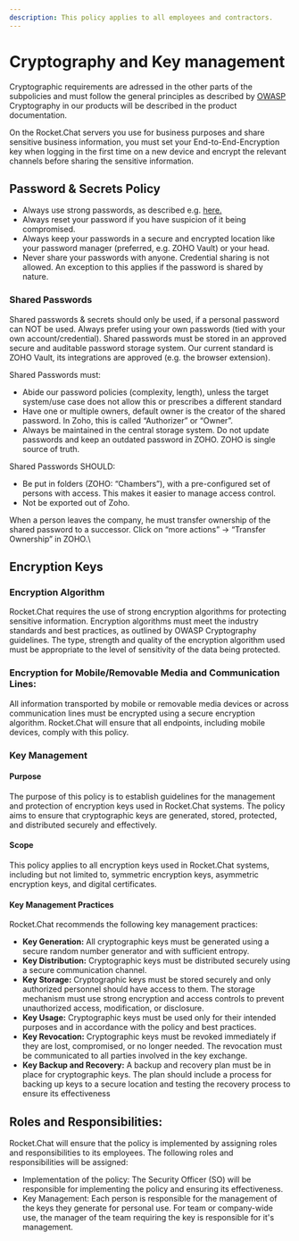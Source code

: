 ```yaml
---
description: This policy applies to all employees and contractors.
---
```


# Cryptography and Key management

Cryptographic requirements are adressed in the other parts of the subpolicies and must follow the general principles as described by [OWASP](https://www.owasp.org/index.php/Guide\_to\_Cryptography) Cryptography in our products will be described in the product documentation.

On the Rocket.Chat servers you use for business purposes and share sensitive business information, you must set your End-to-End-Encryption key when logging in the first time on a new device and encrypt the relevant channels before sharing the sensitive information.

## Password & Secrets Policy

* Always use strong passwords, as described e.g. [here.](https://www.fpainc.com/blog/password-guidelines-from-nist)
* Always reset your password if you have suspicion of it being compromised.
* Always keep your passwords in a secure and encrypted location like your password manager (preferred, e.g. ZOHO Vault) or your head.
* Never share your passwords with anyone. Credential sharing is not allowed. An exception to this applies if the password is shared by nature.

### Shared Passwords

Shared passwords & secrets should only be used, if a personal password can NOT be used. Always prefer using your own passwords (tied with your own account/credential). Shared passwords must be stored in an approved secure and auditable password storage system. Our current standard is ZOHO Vault, its integrations are approved (e.g. the browser extension).

Shared Passwords must:

* Abide our password policies (complexity, length), unless the target system/use case does not allow this or prescribes a different standard
* Have one or multiple owners, default owner is the creator of the shared password. In Zoho, this is called “Authorizer” or “Owner”.
* Always be maintained in the central storage system. Do not update passwords and keep an outdated password in ZOHO. ZOHO is single source of truth.

Shared Passwords SHOULD:

* Be put in folders (ZOHO: “Chambers”), with a pre-configured set of persons with access. This makes it easier to manage access control.
* Not be exported out of Zoho.

When a person leaves the company, he must transfer ownership of the shared password to a successor. Click on “more actions” → “Transfer Ownership” in ZOHO.\


## Encryption Keys

### Encryption Algorithm

Rocket.Chat requires the use of strong encryption algorithms for protecting sensitive information. Encryption algorithms must meet the industry standards and best practices, as outlined by OWASP Cryptography guidelines. The type, strength and quality of the encryption algorithm used must be appropriate to the level of sensitivity of the data being protected.

### Encryption for Mobile/Removable Media and Communication Lines:

All information transported by mobile or removable media devices or across communication lines must be encrypted using a secure encryption algorithm. Rocket.Chat will ensure that all endpoints, including mobile devices, comply with this policy.

### Key Management

#### Purpose&#x20;

The purpose of this policy is to establish guidelines for the management and protection of encryption keys used in Rocket.Chat systems. The policy aims to ensure that cryptographic keys are generated, stored, protected, and distributed securely and effectively.

#### Scope&#x20;

This policy applies to all encryption keys used in Rocket.Chat systems, including but not limited to, symmetric encryption keys, asymmetric encryption keys, and digital certificates.

#### Key Management Practices&#x20;

Rocket.Chat recommends the following key management practices:

* **Key Generation:** All cryptographic keys must be generated using a secure random number generator and with sufficient entropy.
* **Key Distribution:** Cryptographic keys must be distributed securely using a secure communication channel.
* **Key Storage:** Cryptographic keys must be stored securely and only authorized personnel should have access to them. The storage mechanism must use strong encryption and access controls to prevent unauthorized access, modification, or disclosure.
* **Key Usage:** Cryptographic keys must be used only for their intended purposes and in accordance with the policy and best practices.
* **Key Revocation:** Cryptographic keys must be revoked immediately if they are lost, compromised, or no longer needed. The revocation must be communicated to all parties involved in the key exchange.
* **Key Backup and Recovery:** A backup and recovery plan must be in place for cryptographic keys. The plan should include a process for backing up keys to a secure location and testing the recovery process to ensure its effectiveness

## Roles and Responsibilities:&#x20;

Rocket.Chat will ensure that the policy is implemented by assigning roles and responsibilities to its employees. The following roles and responsibilities will be assigned:

* Implementation of the policy: The Security Officer (SO) will be responsible for implementing the policy and ensuring its effectiveness.
* Key Management: Each person is responsible for the management of the keys they generate for personal use. For team or company-wide use, the manager of the team requiring the key is responsible for it's management.

